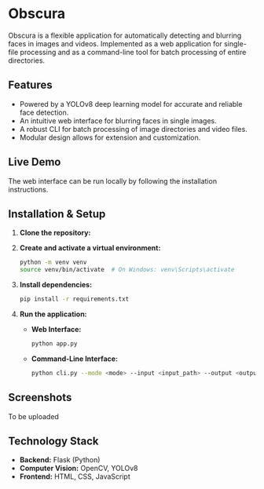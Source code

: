 # Obscura

Obscura is a flexible application for automatically detecting and blurring faces in images and videos. Implemented as a web application for single-file processing and as a command-line tool for batch processing of entire directories.

## Features

-  Powered by a YOLOv8 deep learning model for accurate and reliable face detection.
-  An intuitive web interface for blurring faces in single images.
-  A robust CLI for batch processing of image directories and video files.
-  Modular design allows for extension and customization.

## Live Demo

The web interface can be run locally by following the installation instructions.

## Installation & Setup

1.  **Clone the repository:**
2.  **Create and activate a virtual environment:**
    ```bash
    python -m venv venv
    source venv/bin/activate  # On Windows: venv\Scripts\activate
    ```

3.  **Install dependencies:**
    ```bash
    pip install -r requirements.txt
    ```

4.  **Run the application:**
    *   **Web Interface:**
        ```bash
        python app.py
        ```
    *   **Command-Line Interface:**
        ```bash
        python cli.py --mode <mode> --input <input_path> --output <output_path>
        ```

## Screenshots

To be uploaded

## Technology Stack

- **Backend:** Flask (Python)
- **Computer Vision:** OpenCV, YOLOv8
- **Frontend:** HTML, CSS, JavaScript